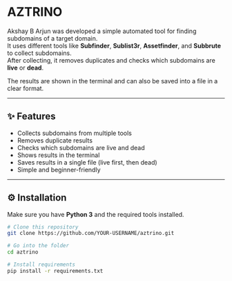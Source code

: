 # AZTRINO

Akshay B Arjun was  developed a simple automated tool for finding subdomains of a target domain.  
It uses different tools like **Subfinder**, **Sublist3r**, **Assetfinder**, and **Subbrute** to collect subdomains.  
After collecting, it removes duplicates and checks which subdomains are **live** or **dead**.  

The results are shown in the terminal and can also be saved into a file in a clear format.

---

## ✨ Features
- Collects subdomains from multiple tools  
- Removes duplicate results  
- Checks which subdomains are live and dead  
- Shows results in the terminal  
- Saves results in a single file (live first, then dead)  
- Simple and beginner-friendly  

---

## ⚙️ Installation
Make sure you have **Python 3** and the required tools installed.

```bash
# Clone this repository
git clone https://github.com/YOUR-USERNAME/aztrino.git

# Go into the folder
cd aztrino

# Install requirements
pip install -r requirements.txt
